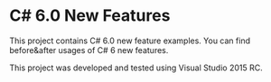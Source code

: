 C# 6.0 New Features
=====================

This project contains C# 6.0 new feature examples. You can find before&amp;after usages of C# 6 new features.

This project was developed and tested using Visual Studio 2015 RC.
